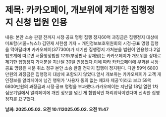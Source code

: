 # **제목: 카카오페이, 개보위에 제기한 집행정지 신청 법원 인용**

  내용: 본안 소송 판결 전까지 시정·공표 명령 집행 정지60억 과징금은 집행정지 대상에 미포함(서울=뉴스1) 김민재 서한샘 기자 = 개인정보보호위원회의 시정·공표 명령 집행을 막아달라며 카카오페이(377300)가 제기한 집행정지 가처분을 법원이 인용했다.2일 법조계에 따르면 서울행정법원 12부(부장판사 강재원)는 카카오페이가 개보위를 상대로 제기한 집행정지 가처분을 지난달 30일 인용했다.이에 따라 카카오페이에 부과된 시정·공표 명령은 처분 취소 청구 본안 소송 판결 전까지 집행이 정지된다. 다만 59억 6800만원의 과징금은 집행정지 대상에 포함되지 않았다.앞서 개보위는 카카오페이가 고객 개인정보를 알리페이에 넘긴 행위가 '사용자 동의 없는 제3자 제공'이라고 보고 59억 6800만원의 과징금과 시정·공표 명령을 부과했다.카카오페이는 지난달 18일 열린 1차 심문기일에서 알리페이에 개인 정보를 넘긴 게 합법적인 처리위탁이었다며 신속한 집행 정지를 요구했다.

  **날짜: 2025.05.02. 오전 10:112025.05.02. 오전 11:47**